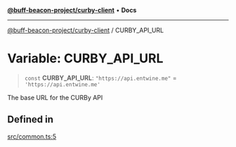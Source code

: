 [**@buff-beacon-project/curby-client**](../index.md) • **Docs**

***

[@buff-beacon-project/curby-client](../index.md) / CURBY\_API\_URL

# Variable: CURBY\_API\_URL

> `const` **CURBY\_API\_URL**: `"https://api.entwine.me"` = `'https://api.entwine.me'`

The base URL for the CURBy API

## Defined in

[src/common.ts:5](https://github.com/buff-beacon-project/curby-js-client/blob/07a2ea08c8e0ca63b47f1d08219657d53af485a2/src/common.ts#L5)
